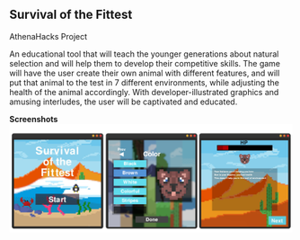 ## Survival of the Fittest
AthenaHacks Project

An educational tool that will teach the younger generations about natural selection and will help them to develop their competitive skills. The game will have the user create their own animal with different features, and will put that animal to the test in 7 different environments, while adjusting the health of the animal accordingly. With developer-illustrated graphics and amusing interludes, the user will be captivated and educated.

**Screenshots**
![Screenshot of the win page](/screenshots.png)
